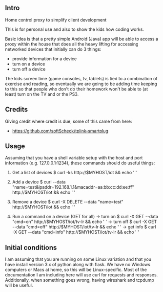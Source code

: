 Intro
-----
Home control proxy to simplify client development

This is for personal use and also to show the kids how coding works.

Basic idea is that a pretty simple Android (Java) app will be able to access a proxy within the house
that does all the heavy lifting for accessing networked devices that initially can do 3 things:
- provide information for a device
- turn on a device
- turn off a device

The kids screen time (game consoles, tv, tablets) is tied to a combination of exercise and reading,
so eventually we are going to be adding time keeping to this so that people who don't do their
homework won't be able to (at least) turn on the TV and or the PS3.


Credits
-------
Giving credit where credit is due, some of this came from here:
- https://github.com/softScheck/tplink-smartplug


Usage
-----
Assuming that you have a shell variable setup with the host and port information (e.g. 127.0.0.1:1234),
these commands should do useful things:

1. Get a list of devices
$ curl -ks http://$MYHOST/iot && echo ' '

2. Add a device
$ curl --data "name=test&ipaddr=192.168.1.1&macaddr=aa:bb:cc:dd:ee:ff" http://$MYHOST/iot && echo ' '

3. Remove a device
$ curl -X DELETE --data "name=test" http://$MYHOST/iot && echo ' '

4. Run a command on a device (GET for all)
-> turn on 
$ curl -X GET --data "cmd=on" http://$MYHOST/iot/tv-lr && echo ' '
-> turn off 
$ curl -X GET --data "cmd=off" http://$MYHOST/iot/tv-lr && echo ' '
-> get info 
$ curl -X GET --data "cmd=info" http://$MYHOST/iot/tv-lr && echo ' '


Initial conditions
------------------
I am assuming that you are running on some Linux variation and that you have install version 3.x of 
python along with flask. We have no Windows computers or Macs at home, so this will be Linux-specific.
Most of the documentation I am including here will use curl for requests and responses. Additionally, 
when something goes wrong, having wireshark and tcpdump will be useful.


